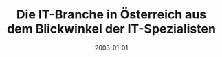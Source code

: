 ---
abstract: ''
authors:
- Omar Medani
date: '2003-01-01'
featured: false
links:
- name: Publik
  url: https://publik.tuwien.ac.at/showentry.php?ID=138151&lang=1
publication_types:
- '7'
publishDate: '2003-01-01'
title: Die IT-Branche in Österreich aus dem Blickwinkel der IT-Spezialisten
url_pdf: ''
---